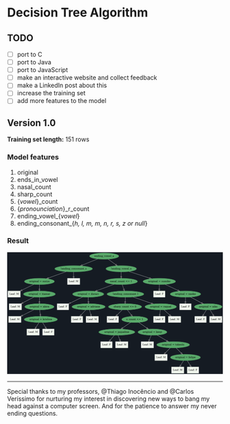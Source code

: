 # Decision Tree Algorithm

## TODO

- [ ] port to C
- [ ] port to Java
- [ ] port to JavaScript
- [ ] make an interactive website and collect feedback
- [ ] make a LinkedIn post about this
- [ ] increase the training set
- [ ] add more features to the model

## Version 1.0

**Training set length:** 151 rows

### Model features

1. original
2. ends_in_vowel
3. nasal_count
4. sharp_count
5. {_vowel_}_count
6. {_pronounciation_}_r_count
7. ending_vowel_{_vowel_}
8. ending_consonant_{_h, l, m, m, n, r, s, z or null_}

### Result

![decision graph version 1](./.github/assets/tree_v1.png)

---

Special thanks to my professors, @Thiago Inocêncio and @Carlos Veríssimo for nurturing my interest in discovering new ways to bang my head against a computer screen. And for the patience to answer my never ending questions.
